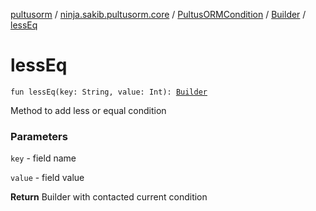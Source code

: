[pultusorm](../../../index.md) / [ninja.sakib.pultusorm.core](../../index.md) / [PultusORMCondition](../index.md) / [Builder](index.md) / [lessEq](.)

# lessEq

`fun lessEq(key: String, value: Int): `[`Builder`](index.md)

Method to add less or equal condition

### Parameters

`key` - field name

`value` - field value

**Return**
Builder with contacted current condition

